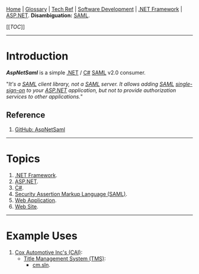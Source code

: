 [Home](/Slalom-LLC/Slalom-Consulting) | [Glossary](/Glossary) | [Tech Ref](/Tech-Ref) | [Software Development](/Tech-Ref/Software-Development) | [.NET Framework](/Tech-Ref/Software-Development/NET-Framework) | [ASP.NET](/Tech-Ref/Software-Development/NET-Framework/ASP.NET).
**Disambiguation:** [SAML](/Tech-Ref/Software-Development/IAM-\(Identity-&-Access-Management\)/Authentication/SAML-\(Security-Assertion-Markup-Language\)).

[[_TOC_]]

---
# Introduction
***AspNetSaml*** is a simple [.NET](/Tech-Ref/Software-Development/NET-Framework) / [C#](/Tech-Ref/Software-Development/CSharp) [SAML](/Tech-Ref/Software-Development/IAM-\(Identity-&-Access-Management\)/Authentication/SAML-\(Security-Assertion-Markup-Language\)) v2.0 consumer. 

"_It's a [SAML](/Tech-Ref/Software-Development/IAM-\(Identity-&-Access-Management\)/Authentication/SAML-\(Security-Assertion-Markup-Language\)) client library, not a [SAML](/Tech-Ref/Software-Development/IAM-\(Identity-&-Access-Management\)/Authentication/SAML-\(Security-Assertion-Markup-Language\)) server. It allows adding [SAML](/Tech-Ref/Software-Development/NET-Framework/ASP.NET/AspNetSaml) [single-sign-on](/Tech-Ref/Software-Development/IAM-\(Identity-&-Access-Management\)/Authentication/SSO-\(Single-Sign%2Don\)) to your [ASP.NET](/Tech-Ref/Software-Development/NET-Framework/ASP.NET) application, but not to provide authorization services to other applications._"

## Reference
1. [GitHub: AspNetSaml](https://github.com/jitbit/AspNetSaml)

---
# Topics
1. [.NET Framework](/Tech-Ref/Software-Development/NET-Framework).
1. [ASP.NET](/Tech-Ref/Software-Development/NET-Framework/ASP.NET).
1. [C#](/Tech-Ref/Software-Development/CSharp).
1. [Security Assertion Markup Language (SAML)](/Tech-Ref/Software-Development/IAM-\(Identity-&-Access-Management\)/Authentication/SAML-\(Security-Assertion-Markup-Language\)).
1. [Web Application](/Tech-Ref/WWW-\(World-Wide-Web\)/Web-Application).
1. [Web Site](/Tech-Ref/WWW-\(World-Wide-Web\)/Web-Site).

---
# Example Uses
1. [Cox Automotive Inc's (CAI)](/Clients/CAI-\(Cox-Automotive-Inc\)):
   - [Title Management System (TMS)](/Clients/CAI-\(Cox-Automotive-Inc\)/Infrastructure-\(CAI\)/Systems-and-Services-\(CAI\)/TMS):
      - [cm.sln](/Clients/CAI-\(Cox-Automotive-Inc\)/Infrastructure-\(CAI\)/Systems-and-Services-\(CAI\)/TMS/cm.sln#third-party-components).

